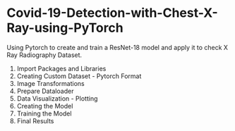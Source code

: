 # Covid-19-Detection-with-Chest-X-Ray-using-PyTorch
Using Pytorch to create and train a ResNet-18 model and apply it to check X Ray Radiography Dataset.

1. Import Packages and Libraries
2. Creating Custom Dataset - Pytorch Format
3. Image Transformations
4. Prepare Dataloader
5. Data Visualization - Plotting
6. Creating the Model
7. Training the Model
8. Final Results

